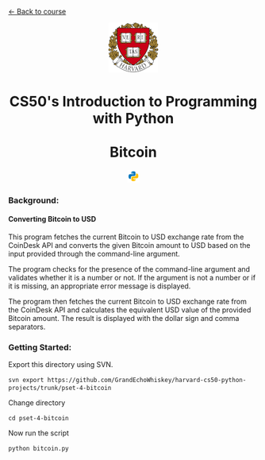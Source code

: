[<- Back to course](../README.md)

<p align="center"><a href="https://cs50.harvard.edu/python/2022/">
  <img src="https://github.com/GrandEchoWhiskey/grandechowhiskey/blob/main/icons/course/harvard100.png" /><br>
</a></p>
<h1 align="center">CS50's Introduction to Programming with Python<br><br>Bitcoin</h1>

<p align="center"><a href="#">
  <img src="https://github.com/GrandEchoWhiskey/grandechowhiskey/blob/main/icons/programming/python.png" />
</a></p>

### Background:
#### Converting Bitcoin to USD
This program fetches the current Bitcoin to USD exchange rate from the CoinDesk API and converts the given Bitcoin amount to USD based on the input provided through the command-line argument.

The program checks for the presence of the command-line argument and validates whether it is a number or not. If the argument is not a number or if it is missing, an appropriate error message is displayed.

The program then fetches the current Bitcoin to USD exchange rate from the CoinDesk API and calculates the equivalent USD value of the provided Bitcoin amount. The result is displayed with the dollar sign and comma separators.

### Getting Started:
Export this directory using SVN.
```
svn export https://github.com/GrandEchoWhiskey/harvard-cs50-python-projects/trunk/pset-4-bitcoin
```
Change directory
```
cd pset-4-bitcoin
```
Now run the script
```
python bitcoin.py
```
